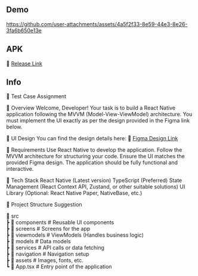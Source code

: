 ## Demo
https://github.com/user-attachments/assets/4a5f2f33-8e59-44e3-8e26-3fa6b650e13e

## APK
🔗 [Release Link](https://github.com/6242043726/telehealth-mobile-test/releases)

## Info
📌 Test Case Assignment

📝 Overview
Welcome, Developer! Your task is to build a React Native application following the MVVM (Model-View-ViewModel) architecture. You must implement the UI exactly as per the design provided in the Figma link below.

🎨 UI Design
You can find the design details here:
🔗 [Figma Design Link](https://www.figma.com/design/cgVIqp2XsmuSyfixyux3Sr/Test-Case)

📌 Requirements
Use React Native to develop the application.
Follow the MVVM architecture for structuring your code.
Ensure the UI matches the provided Figma design.
The application should be fully functional and interactive.

🔧 Tech Stack
React Native (Latest version)
TypeScript (Preferred)
State Management (React Context API, Zustand, or other suitable solutions)
UI Library (Optional: React Native Paper, NativeBase, etc.)

📂 Project Structure Suggestion

📂 src  
 ┣ 📂 components # Reusable UI components  
 ┣ 📂 screens # Screens for the app  
 ┣ 📂 viewmodels # ViewModels (Handles business logic)  
 ┣ 📂 models # Data models  
 ┣ 📂 services # API calls or data fetching  
 ┣ 📂 navigation # Navigation setup  
 ┣ 📂 assets # Images, fonts, etc.  
 ┗ 📜 App.tsx # Entry point of the application
